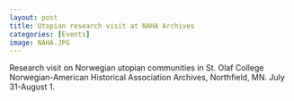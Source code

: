 ```yaml
---
layout: post
title: Utopian research visit at NAHA Archives
categories: [Events]
image: NAHA.JPG
---
```

Research visit on Norwegian utopian communities in St. Olaf College Norwegian-American Historical Association Archives, Northfield, MN. July 31-August 1.
